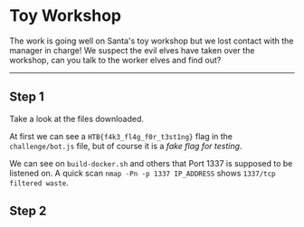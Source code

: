 # Toy Workshop

The work is going well on Santa's toy workshop but we lost contact with the manager in charge! We suspect the evil elves have taken over the workshop, can you talk to the worker elves and find out?

* * * * * *

## Step 1

Take a look at the files downloaded.

At first we can see a `HTB{f4k3_fl4g_f0r_t3st1ng}` flag in the `challenge/bot.js` file, but of course it is a _fake flag for testing_.

We can see on `build-docker.sh` and others that Port 1337 is supposed to be listened on.
A quick scan `nmap -Pn -p 1337 IP_ADDRESS` shows `1337/tcp filtered waste`.

## Step 2

